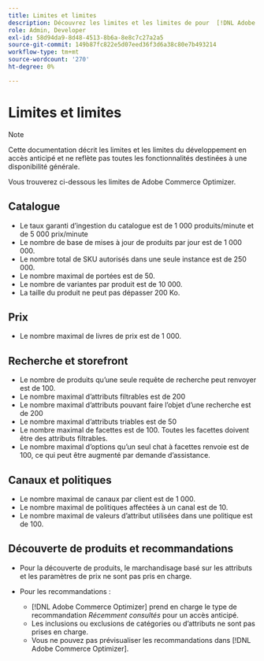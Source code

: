 ```yaml
---
title: Limites et limites
description: Découvrez les limites et les limites de pour  [!DNL Adobe Commerce Optimizer]  assurer qu’il répond aux besoins de votre entreprise.
role: Admin, Developer
exl-id: 58d94da9-8d48-4513-8b6a-8e8c7c27a2a5
source-git-commit: 149b87fc822e5d07eed36f3d6a38c80e7b493214
workflow-type: tm+mt
source-wordcount: '270'
ht-degree: 0%

---
```


# Limites et limites

>[!NOTE]
>
>Cette documentation décrit les limites et les limites du développement en accès anticipé et ne reflète pas toutes les fonctionnalités destinées à une disponibilité générale.

Vous trouverez ci-dessous les limites de Adobe Commerce Optimizer.

## Catalogue

- Le taux garanti d’ingestion du catalogue est de 1 000 produits/minute et de 5 000 prix/minute
- Le nombre de base de mises à jour de produits par jour est de 1 000 000.
- Le nombre total de SKU autorisés dans une seule instance est de 250 000. 
- Le nombre maximal de portées est de 50.
- Le nombre de variantes par produit est de 10 000.
- La taille du produit ne peut pas dépasser 200 Ko.

## Prix

- Le nombre maximal de livres de prix est de 1 000.

## Recherche et storefront

- Le nombre de produits qu’une seule requête de recherche peut renvoyer est de 100.
- Le nombre maximal d’attributs filtrables est de 200
- Le nombre maximal d’attributs pouvant faire l’objet d’une recherche est de 200
- Le nombre maximal d’attributs triables est de 50
- Le nombre maximal de facettes est de 100. Toutes les facettes doivent être des attributs filtrables.
- Le nombre maximal d’options qu’un seul chat à facettes renvoie est de 100, ce qui peut être augmenté par demande d’assistance.

## Canaux et politiques

- Le nombre maximal de canaux par client est de 1 000.
- Le nombre maximal de politiques affectées à un canal est de 10.
- Le nombre maximal de valeurs d’attribut utilisées dans une politique est de 100. 

## Découverte de produits et recommandations

- Pour la découverte de produits, le marchandisage basé sur les attributs et les paramètres de prix ne sont pas pris en charge.
- Pour les recommandations :

   - [!DNL Adobe Commerce Optimizer] prend en charge le type de recommandation _Récemment consultés_ pour un accès anticipé.
   - Les inclusions ou exclusions de catégories ou d’attributs ne sont pas prises en charge.
   - Vous ne pouvez pas prévisualiser les recommandations dans [!DNL Adobe Commerce Optimizer].
